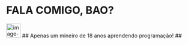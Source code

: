 <h1>FALA COMIGO, BAO?</h1>

<img alt="image-removebg-preview (10)" height="38" src="https://user-images.githubusercontent.com/80597337/198156394-4e80f5fc-ef0f-4b6b-bf87-715e7af96fe0.png" width="38"/>
## Apenas um mineiro de 18 anos aprendendo programação! ##
